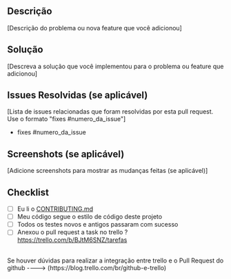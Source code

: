<!--- Por favor, preencha o template abaixo descrevendo as mudanças que você fez ou o problema que você resolveu -->

## Descrição

[Descrição do problema ou nova feature que você adicionou]

## Solução

[Descreva a solução que você implementou para o problema ou feature que adicionou]

## Issues Resolvidas (se aplicável)

[Lista de issues relacionadas que foram resolvidas por esta pull request. Use o formato "fixes #numero_da_issue"]

- fixes #numero_da_issue


## Screenshots (se aplicável)

[Adicione screenshots para mostrar as mudanças feitas (se aplicável)]


## Checklist

- [ ] Eu li o [CONTRIBUTING.md](https://github.com/Mentor-Cycle/mentor-cycle-fe/tree/dev/.github/CONTRIBUTING.md)
- [ ] Meu código segue o estilo de código deste projeto
- [ ] Todos os testes novos e antigos passaram com sucesso
- [ ] Anexou o pull request a task no trello ? https://trello.com/b/BJtM6SNZ/tarefas
</br>
      Se houver dúvidas para realizar a integração entre trello e o Pull Request do github ----> (https://blog.trello.com/br/github-e-trello)


